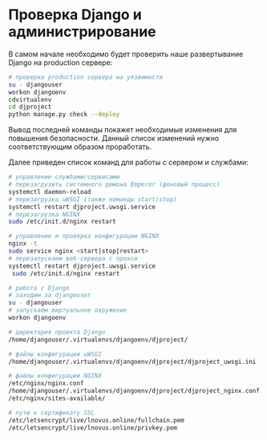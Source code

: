 # Проверка Django и администрирование

В самом начале необходимо будет проверить наше развертывание Django на production сервере:

```bash
# проверка production сервера на уязвимости
su - djangouser
workon djangoenv
cdvirtualenv
cd djproject
python manage.py check --deploy
```

Вывод последней команды покажет необходимые изменения для повышения безопасности. Данный список изменений нужно соответствующим образом проработать. 

Далее приведен список команд для работы с сервером и службами:

```bash
# управление службами/сервисами
# перезагрузить системного демона Emperor (фоновый процесс)
systemctl daemon-reload
# перезагрузка uWSGI (также команды start/stop)
systemctl restart djproject.uwsgi.service 
# перезагрузка NGINX
sudo /etc/init.d/nginx restart

# управление и проверка конфигурации NGINX
nginx -t
sudo service nginx <start|stop|restart>
# перезапускаем веб-сервера с прокси
systemctl restart djproject.uwsgi.service
 sudo /etc/init.d/nginx restart

# работа с Django
# заходим за djangouser
su - djangouser
# запускаем виртуальное окружение
workon djangoenv

# директория проекта Django
/home/djangouser/.virtualenvs/djangoenv/djproject/

# файлы конфигурации uWSGI
/home/djangouser/.virtualenvs/djangoenv/djproject/djproject_uwsgi.ini

# файлы конфигурации NGINX
/etc/nginx/nginx.conf
/home/djangouser/.virtualenvs/djangoenv/djproject/djproject_nginx.conf
/etc/nginx/sites-available/

# пути к сертификату SSL
/etc/letsencrypt/live/lnovus.online/fullchain.pem
/etc/letsencrypt/live/lnovus.online/privkey.pem
```

